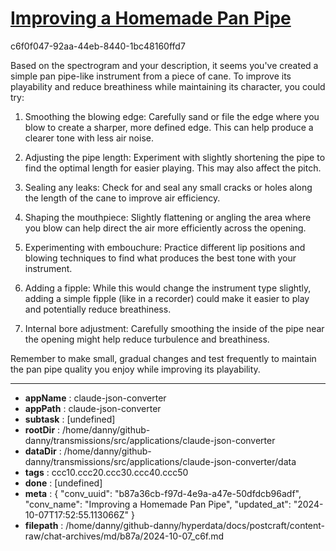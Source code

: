 # [Improving a Homemade Pan Pipe](https://claude.ai/chat/b87a36cb-f97d-4e9a-a47e-50dfdcb96adf)

c6f0f047-92aa-44eb-8440-1bc48160ffd7

 Based on the spectrogram and your description, it seems you've created a simple pan pipe-like instrument from a piece of cane. To improve its playability and reduce breathiness while maintaining its character, you could try:

1. Smoothing the blowing edge: Carefully sand or file the edge where you blow to create a sharper, more defined edge. This can help produce a clearer tone with less air noise.

2. Adjusting the pipe length: Experiment with slightly shortening the pipe to find the optimal length for easier playing. This may also affect the pitch.

3. Sealing any leaks: Check for and seal any small cracks or holes along the length of the cane to improve air efficiency.

4. Shaping the mouthpiece: Slightly flattening or angling the area where you blow can help direct the air more efficiently across the opening.

5. Experimenting with embouchure: Practice different lip positions and blowing techniques to find what produces the best tone with your instrument.

6. Adding a fipple: While this would change the instrument type slightly, adding a simple fipple (like in a recorder) could make it easier to play and potentially reduce breathiness.

7. Internal bore adjustment: Carefully smoothing the inside of the pipe near the opening might help reduce turbulence and breathiness.

Remember to make small, gradual changes and test frequently to maintain the pan pipe quality you enjoy while improving its playability.

---

* **appName** : claude-json-converter
* **appPath** : claude-json-converter
* **subtask** : [undefined]
* **rootDir** : /home/danny/github-danny/transmissions/src/applications/claude-json-converter
* **dataDir** : /home/danny/github-danny/transmissions/src/applications/claude-json-converter/data
* **tags** : ccc10.ccc20.ccc30.ccc40.ccc50
* **done** : [undefined]
* **meta** : {
  "conv_uuid": "b87a36cb-f97d-4e9a-a47e-50dfdcb96adf",
  "conv_name": "Improving a Homemade Pan Pipe",
  "updated_at": "2024-10-07T17:52:55.113066Z"
}
* **filepath** : /home/danny/github-danny/hyperdata/docs/postcraft/content-raw/chat-archives/md/b87a/2024-10-07_c6f.md